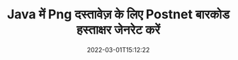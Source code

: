---
############################# Static ############################
layout: "auto-gen-signature"
date: 2022-03-01T15:12:22
draft: false
operation: Sign
signaturetype: Barcode
codetype: Postnet
fileformat: Png
productName: Java
lang: hi
productCode: java
otherformats: pdf doc docx docm dot dotm dotx odt ott rtf xls xlsx xlsm xlsb csv ods ots xltx xltm ppt pptx pps ppsx odp otp potx potm pptm ppsm png jpg bmp gif tiff svg webp wmf
breadcrumb: Put  Barcode signature on Png for Java

############################# Head ############################
head_title: "Java में Postnet बारकोड के साथ eSign Png दस्तावेज़"
head_description: "Postnet बारकोड सिग्नेचर बनाएं और इसे Png डॉक्यूमेंट पर Java के साथ कोड की दो पंक्तियों का उपयोग करके लगाएं। विभिन्न फ़ाइल स्वरूपों पर हस्ताक्षर करने के लिए GroupDocs दस्तावेज़ हस्ताक्षर API का उपयोग करें।"

############################# Header ############################
title: "Java में Png दस्तावेज़ के लिए Postnet बारकोड हस्ताक्षर जेनरेट करें"
description: "Postnet बारकोड के साथ अपने Png व्यावसायिक दस्तावेज़ों पर ई-हस्ताक्षर करें। हस्ताक्षर विकल्प सेट करने के लिए कोड की कुछ पंक्तियों के साथ जल्दी और आसानी से बारकोड हस्ताक्षर उत्पन्न करें।"
bg_image: "https://cms.admin.containerize.com/templates/aspose/App_Themes/V3/images/bg/header1.png"
bg_overlay: false
button:
    enable: true

############################# SubMenu ############################
submenu:
    enable: true

    left:
        img_alt: "GroupDocs.Signature for Java"
        image: "https://cms.admin.containerize.com/templates/groupdocs/images/product-logos/90x90-noborder/groupdocs-signature-java.png"
        product: "GroupDocs.Signature"
        platform: "Java"



############################# About ############################
about:
    enable: true
    title: "GroupDocs.Signature for Java बारकोड सिग्नेचर API के बारे में।"
    content: |
        [GroupDocs.Signature for Java](https://products.groupdocs.com/signature/java/) UPCA, UPCE, EAN13, EAN14, Code39, Code39Extended, Code128, Codabar, Postnet, ISBN जैसे बारकोड प्रकारों का उपयोग करके डिजिटल दस्तावेज़ ई-हस्ताक्षर को प्रबंधित करने के लिए एक त्वरित और आसान एपीआई है। , ITF14 और कई अन्य। ग्राहक आवश्यक टेक्स्ट प्रदान करके आसानी से बारकोड बना सकते हैं और उन्हें PDF, Microsoft Office Words Documents, Microsoft Office Excel कार्यपुस्तिकाओं, MS PowerPoint प्रस्तुतियों, Adobe Photoshop फ़ाइलों और विभिन्न छवि प्रारूपों में डाल सकते हैं। दस्तावेज़ों में रखे गए बारकोड को अद्यतन, खोजा, सत्यापित, हटाया या पूर्वावलोकन किया जा सकता है। इसके अलावा, बारकोड अनुकूलन समर्थित है।
    

############################# Steps ############################
steps:
    enable: true
    title_left: "Java में Barcode के साथ Png पर हस्ताक्षर करने के चरण"
    content_left: |
        [GroupDocs.Signature for Java](https://products.groupdocs.com/signature/java/) जल्दी और आसानी से Barcode हस्ताक्षर के साथ Png दस्तावेज़ों पर हस्ताक्षर करने की क्षमता प्रदान करता है।
        
        * सिग्नेचर क्लास का एक इंस्टेंस बनाएं जो Barcode फाइल को पाथ या मेमोरी स्ट्रीम के रूप में साइन करने वाली फाइल प्रदान करता है
        * साइनऑप्शन क्लास को इंस्टेंट करें और सभी मांगे गए डेटा को सेट करें।
        * Signature.Sign() मेथड पासिंग आउटपुट Png फाइल या मेमोरी स्ट्रीम को आमंत्रित करें

    title_right: " सिस्टम आवश्यकताएं"
    content_right: |
        GroupDocs.Signature for Java सभी प्रमुख प्लेटफॉर्म और ऑपरेटिंग सिस्टम पर समर्थित हैं। नीचे दिए गए कोड को निष्पादित करने से पहले, कृपया सुनिश्चित करें कि आपके सिस्टम पर निम्नलिखित पूर्वापेक्षाएँ स्थापित हैं।

        * ऑपरेटिंग सिस्टम: माइक्रोसॉफ्ट विंडोज, लिनक्स, मैकओएस
        * विकास परिवेश: NetBeans, Intellij IDEA, Eclipse, etc.
        * Java runtime: J2SE 6.0 and above
        * [Maven](https://repository.groupdocs.com/webapp/#/artifacts/browse/tree/General/repo/com/groupdocs/groupdocs-signature) से नवीनतम GroupDocs.Signature for Java प्राप्त करें
         
    code: |
        ```java    
                
        // Set up input Png file
        String filePath = "input.png";
        // Set up output file
        String outputFilePath = "output.png";

        // Instantiate Signature for input file
        Signature signature = new Signature(filePath);

        // create barcode option with predefined barcode text
        BarcodeSignOptions options = new BarcodeSignOptions("John Smith");

        // setup Barcode encoding type
        options.setEncodeType(BarcodeTypes.Postnet);

        // set signature position
        options.setLeft(50);
        options.setTop(50);
        options.setWidth(200);
        options.setHeight(50);

        // sign Png document
        SignResult result = signature.sign(outputFilePath, options);

        ```

############################# Demos ############################
demos:
    enable: true
    title: "Barcode लाइव डेमो के साथ Png दस्तावेज़ों पर हस्ताक्षर करना"
    content: |
       [GroupDocs.Signature App](https://products.groupdocs.app/signature/family) वेबसाइट पर जाकर अभी विभिन्न हस्ताक्षरों के साथ Png फ़ाइल पर हस्ताक्षर करें। मुफ्त ऑनलाइन डेमो आपका इंतजार कर रहा है।

        
############################# About Formats ############################
about_formats:
    enable: true
    format:
        # format loop
        - icon: "fas fa-barcode"
          title: "About Postnet Barcode"
          content: |
            POSTNET (पोस्टल न्यूमेरिक एन्कोडिंग तकनीक) एक बारकोड सिम्बोलॉजी है जिसका उपयोग यूनाइटेड स्टेट्स पोस्टल सर्विस द्वारा मेल को निर्देशित करने में सहायता के लिए किया जाता है।
          characterset: |
             संख्यात्मक अंक (0-9)।
          textcapacity: |
             11 वर्णों तक।
          image: |
             iVBORw0KGgoAAAANSUhEUgAAACcAAAAjCAYAAAAXMhMjAAAAAXNSR0IArs4c6QAAAARnQU1BAACxjwv8YQUAAAAJcEhZcwAADsMAAA7DAcdvqGQAAACeSURBVFhH7c7BCkMxEELR/P9Pp1LoRrCXpi4Cbw5kIRKZtS82x52a407Ncae+HrfWer8Pyr+i/3NcQv/nuIT+z3EJ/X/Ocf9mlxuhsXZ2uREaa2eXG6Gxdna5ERprZ5cbobF2drkRGmtnlxuhsXZ2uREaa2eXG6Gxdna5ERprZ5cbobF2drkRGmtnlxuhsXZ2ubnAHHdqjjt18XF7vwDevzbHqsQWPwAAAABJRU5ErkJggg==

          link: ""

############################# More Formats ############################
more_formats:
    enable: true
    title: "Java के लिए अन्य समर्थित Barcode हस्ताक्षर"
    content: |
        "आप अन्य हस्ताक्षर प्रकारों के साथ Png पर भी हस्ताक्षर कर सकते हैं। कृपया नीचे दी गई सूची देखें।"
    format: 
        
       
back_to_top:
    enable: true
---